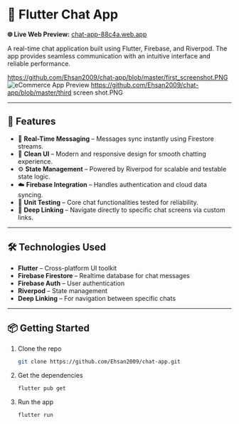# 💬 Flutter Chat App  

**🌐 Live Web Preview:** [chat-app-88c4a.web.app](https://chat-app-88c4a.web.app/)

A real-time chat application built using Flutter, Firebase, and Riverpod. The app provides seamless communication with an intuitive interface and reliable performance.

https://github.com/Ehsan2009/chat-app/blob/master/first_screenshot.PNG
![eCommerce App Preview](/.github/images/first_screenshot.PNG)
https://github.com/Ehsan2009/chat-app/blob/master/third screen shot.PNG

---

## 🚀 Features  
- 🔄 **Real-Time Messaging** – Messages sync instantly using Firestore streams.  
- 🎨 **Clean UI** – Modern and responsive design for smooth chatting experience.  
- ⚙️ **State Management** – Powered by Riverpod for scalable and testable state logic.  
- ☁️ **Firebase Integration** – Handles authentication and cloud data syncing.  
- 🧪 **Unit Testing** – Core chat functionalities tested for reliability.  
- 🔗 **Deep Linking** – Navigate directly to specific chat screens via custom links.

---

## 🛠️ Technologies Used  
- **Flutter** – Cross-platform UI toolkit  
- **Firebase Firestore** – Realtime database for chat messages  
- **Firebase Auth** – User authentication  
- **Riverpod** – State management  
- **Deep Linking** – For navigation between specific chats  

---

## 📦 Getting Started  
1. Clone the repo  
   ```bash
   git clone https://github.com/Ehsan2009/chat-app.git
2. Get the dependencies
   ```bash
   flutter pub get
3. Run the app
   ```bash
   flutter run
